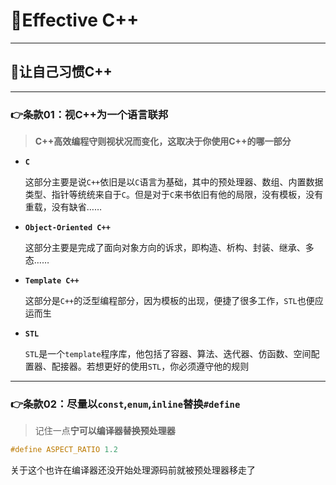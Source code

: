 # 🐎Effective C++

---

## 🚗让自己习惯C++

---

### 👉条款01：视C++为一个语言联邦

> **C++高效编程守则视状况而变化，这取决于你使用C++的哪一部分**

* **`C`**

  这部分主要是说`C++`依旧是以`C`语言为基础，其中的预处理器、数组、内置数据类型、指针等统统来自于`C`。但是对于`C`来书依旧有他的局限，没有模板，没有重载，没有缺省……

* **`Object-Oriented C++`**

  这部分主要是完成了面向对象方向的诉求，即构造、析构、封装、继承、多态……

* **`Template C++`**

  这部分是`C++`的泛型编程部分，因为模板的出现，便捷了很多工作，`STL`也便应运而生

* **`STL`**

  `STL`是一个`template`程序库，他包括了容器、算法、迭代器、仿函数、空间配置器、配接器。若想更好的使用`STL`，你必须遵守他的规则

---

### 👉条款02：尽量以`const`,`enum`,`inline`替换`#define`

> 记住一点**宁可以编译器替换预处理器** 

```c
#define ASPECT_RATIO 1.2
```

关于这个也许在编译器还没开始处理源码前就被预处理器移走了

